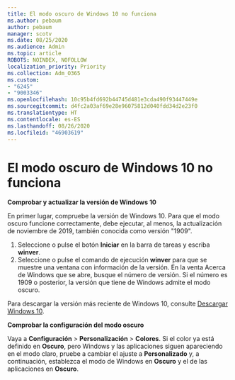 ```yaml
---
title: El modo oscuro de Windows 10 no funciona
ms.author: pebaum
author: pebaum
manager: scotv
ms.date: 08/25/2020
ms.audience: Admin
ms.topic: article
ROBOTS: NOINDEX, NOFOLLOW
localization_priority: Priority
ms.collection: Adm_O365
ms.custom:
- "6245"
- "9003346"
ms.openlocfilehash: 10c95b4fd692b44745d481e3cda490f93447449e
ms.sourcegitcommit: d4fc2a03af69e28e96075812d040fdd34d2e23f0
ms.translationtype: HT
ms.contentlocale: es-ES
ms.lasthandoff: 08/26/2020
ms.locfileid: "46903619"
---
```

# <a name="windows-10-dark-mode-does-not-work"></a>El modo oscuro de Windows 10 no funciona

**Comprobar y actualizar la versión de Windows 10**

En primer lugar, compruebe la versión de Windows 10. Para que el modo oscuro funcione correctamente, debe ejecutar, al menos, la actualización de noviembre de 2019, también conocida como versión "1909".  

1. Seleccione o pulse el botón **Iniciar** en la barra de tareas y escriba **winver**. 
2. Seleccione o pulse el comando de ejecución **winver** para que se muestre una ventana con información de la versión.
    En la venta Acerca de Windows que se abre, busque el número de versión. Si el número es 1909 o posterior, la versión que tiene de Windows admite el modo oscuro.

Para descargar la versión más reciente de Windows 10, consulte [Descargar Windows 10](https://www.microsoft.com/software-download/windows10).

**Comprobar la configuración del modo oscuro**

Vaya a **Configuración** > **Personalización** > **Colores**. Si el color ya está definido en **Oscuro**, pero Windows y las aplicaciones siguen apareciendo en el modo claro, pruebe a cambiar el ajuste a **Personalizado** y, a continuación, establezca el modo de Windows en **Oscuro** y el de las aplicaciones en **Oscuro**.